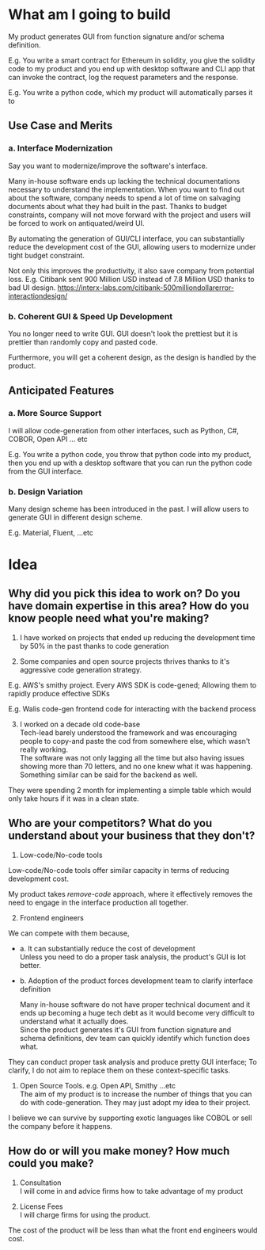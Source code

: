 # What am I going to build
My product generates GUI from function signature and/or schema definition.

E.g.  You write a smart contract for Ethereum in solidity, you give the solidity code to my product and you end up with desktop software and CLI app that can invoke the contract, log the request parameters and the response.

E.g. You write a python code, which my product will automatically parses it to 

## Use Case and Merits
### a. Interface Modernization
Say you want to modernize/improve the software's interface.

Many in-house software ends up lacking the technical documentations necessary to understand the implementation. When you want to find out about the software, company needs to spend a lot of time on salvaging documents about what they had built in the past. 
Thanks to budget constraints, company will not move forward with the project and users will be forced to work on antiquated/weird UI.

By automating the generation of GUI/CLI interface, you can substantially reduce the development cost of the GUI, allowing users to modernize under tight budget constraint.

Not only this improves the productivity, it also save company from potential loss.
E.g. Citibank sent 900 Million USD instead of 7.8 Million USD thanks to bad UI design.
https://interx-labs.com/citibank-500milliondollarerror-interactiondesign/

### b. Coherent GUI & Speed Up Development
You no longer need to write GUI. GUI doesn't look the prettiest but it is prettier than randomly copy and pasted code.

Furthermore, you will get a coherent design, as the design is handled by the product.

## Anticipated Features
### a. More Source Support 
I will allow code-generation from other interfaces, such as Python, C#, COBOR, Open API ... etc

E.g. You write a python code, you throw that python code into my product, then  you end up with a desktop software that you can run the python code from the GUI interface.

### b. Design Variation
Many design scheme has been introduced in the past. I will allow users to generate GUI in different design scheme.

E.g. Material, Fluent, ...etc


# Idea
## Why did you pick this idea to work on? Do you have domain expertise in this area? How do you know people need what you're making? 
1. I have worked on projects that ended up reducing the development time by 50% in the past thanks to code generation

2. Some companies and open source projects thrives thanks to it's aggressive code generation strategy.

E.g. AWS's smithy project. Every AWS SDK is code-gened; Allowing them to rapidly produce effective SDKs

E.g. Walis code-gen frontend code for interacting with the backend process

3. I worked on a decade old code-base   
Tech-lead barely understood the framework and was encouraging people to copy-and paste the cod from somewhere else, which wasn't really working.   
The software was not only lagging all the time but also having issues showing more than 70 letters, and no one knew what it was happening.  
Something similar can be said for the backend as well.  

They were spending 2 month for implementing a simple table which would only take hours if it was in a clean state.

## Who are your competitors? What do you understand about your business that they don't? 
1. Low-code/No-code tools
 
Low-code/No-code tools offer similar capacity in terms of reducing development cost.  

My product takes *remove-code* approach, where it effectively removes the need to engage in the interface production all together.  

2. Frontend engineers   

We can compete with them because, 
- a. It can substantially reduce the cost of development  
    Unless you need to do a proper task analysis, the product's GUI is lot better.

- b. Adoption of the product forces development team to clarify interface definition

    Many in-house software do not have proper technical document and it ends up becoming a huge tech debt as it would become very difficult to understand what 
    it actually does.  
    Since the product generates it's GUI from function signature and schema definitions, dev team can quickly identify which function does what.

They can conduct proper task analysis and produce pretty GUI interface; To clarify, I do not aim to replace them on these context-specific tasks.


1. Open Source Tools. e.g. Open API, Smithy ...etc    
The aim of my product is to increase the number of things that you can do with code-generation. They may just adopt my idea to their project.

I believe we can survive by supporting exotic languages like COBOL or sell the company before it happens.

## How do or will you make money? How much could you make? 
1. Consultation  
I will come in and advice firms how to take advantage of my product

2. License Fees  
I will charge firms for using the product. 

The cost of the product will be less than what the front end engineers would cost.
